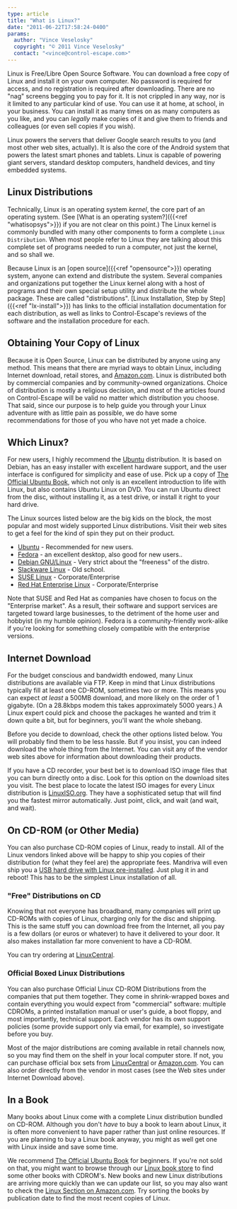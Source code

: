 ```yaml
---
type: article
title: "What is Linux?"
date: "2011-06-22T17:58:24-0400"
params:
  author: "Vince Veselosky"
  copyright: "© 2011 Vince Veselosky"
  contact: "<vince@control-escape.com>"
---
```


Linux is Free/Libre Open Source Software. You can download a free copy of Linux and
install it on your own computer. No password is required for access, and no registration
is required after downloading. There are no \"nag\" screens begging you to pay for it.
It is not crippled in any way, nor is it limited to any particular kind of use. You can
use it at home, at school, in your business. You can install it as many times on as many
computers as you like, and you can _legally_ make copies of it and give them to friends
and colleagues (or even sell copies if you wish).

Linux powers the servers that deliver Google search results to you (and most other web
sites, actually). It is also the core of the Android system that powers the latest smart
phones and tablets. Linux is capable of powering giant servers, standard desktop
computers, handheld devices, and tiny embedded systems.

## Linux Distributions

Technically, Linux is an operating system _kernel_, the core part of an operating
system. (See [What is an operating system?]({{<ref "whatisopsys">}}) if you are not
clear on this point.) The Linux kernel is commonly bundled with many other components to
form a complete `Linux Distribution`. When most people refer to Linux they are talking
about this complete set of programs needed to run a computer, not just the kernel, and
so shall we.

Because Linux is an [open source]({{<ref "opensource">}}) operating system, anyone can
extend and distribute the system. Several companies and organizations put together the
Linux kernel along with a host of programs and their own special setup utility and
distribute the whole package. These are called \"distributions\". [Linux Installation,
Step by Step]({{<ref "lx-install">}}) has links to the official installation
documentation for each distribution, as well as links to Control-Escape\'s reviews of
the software and the installation procedure for each.

## Obtaining Your Copy of Linux

Because it is Open Source, Linux can be distributed by anyone using any method. This
means that there are myriad ways to obtain Linux, including Internet download, retail
stores, and
[Amazon.com](http://www.amazon.com/exec/obidos/redirect?tag=controlescape-20&path=tg/browse/-/229654/1?rank=%2Bsalesrank).
Linux is distributed both by commercial companies and by community-owned organizations.
Choice of distribution is mostly a religious decision, and most of the articles found on
Control-Escape will be valid no matter which distribution you choose. That said, since
our purpose is to help guide you through your Linux adventure with as little pain as
possible, we do have some recommendations for those of you who have not yet made a
choice.

## Which Linux?

For new users, I highly recommend the [Ubuntu](http://www.ubuntu.com) distribution. It
is based on Debian, has an easy installer with excellent hardware support, and the user
interface is configured for simplicity and ease of use. Pick up a copy of
[The Official Ubuntu Book](http://www.amazon.com/gp/product/0132748509/ref=as_li_ss_tl?ie=UTF8&tag=controlescape-20),
which not only is an excellent introduction to life with Linux, but also contains Ubuntu
Linux on DVD. You can run Ubuntu direct from the disc, without installing it, as a test
drive, or install it right to your hard drive.

The Linux sources listed below are the big kids on the block, the most popular and most
widely supported Linux distributions. Visit their web sites to get a feel for the kind
of spin they put on their product.

- [Ubuntu](http://www.ubuntu.com) - Recommended for new users.
- [Fedora](http://fedoraproject.org) - an excellent desktop, also good for new users..
- [Debian GNU/Linux](http://www.debian.org) - Very strict about the \"freeness\" of the
  distro.
- [Slackware Linux](http://www.slackware.com) - Old school.
- [SUSE Linux](http://www.suse.com/) - Corporate/Enterprise
- [Red Hat Enterprise Linux](http://www.redhat.com) - Corporate/Enterprise

Note that SUSE and Red Hat as companies have chosen to focus on the \"Enterprise
market\". As a result, their software and support services are targeted toward large
businesses, to the detriment of the home user and hobbyist (in my humble opinion).
Fedora is a community-friendly work-alike if you\'re looking for something closely
compatible with the enterprise versions.

## Internet Download

For the budget conscious and bandwidth endowed, many Linux distributions are available
via FTP. Keep in mind that Linux distributions typically fill at least one CD-ROM,
sometimes two or more. This means you can expect _at least_ a 500MB download, and more
likely on the order of 1 gigabyte. (On a 28.8kbps modem this takes approximately 5000
years.) A Linux expert could pick and choose the packages he wanted and trim it down
quite a bit, but for beginners, you\'ll want the whole shebang.

Before you decide to download, check the other options listed below. You will probably
find them to be less hassle. But if you insist, you can indeed download the whole thing
from the Internet. You can visit any of the vendor web sites above for information about
downloading their products.

If you have a CD recorder, your best bet is to download ISO image files that you can
burn directly onto a disc. Look for this option on the download sites you visit. The
best place to locate the latest ISO images for every Linux distribution is
[LinuxISO.org](http://www.linuxiso.org). They have a sophisticated setup that will find
you the fastest mirror automatically. Just point, click, and wait (and wait, and wait).

## On CD-ROM (or Other Media)

You can also purchase CD-ROM copies of Linux, ready to install. All of the Linux vendors
linked above will be happy to ship you copies of their distribution for (what they feel
are) the appropriate fees. Mandriva will even ship you a
[USB hard drive with Linux pre-installed](http://www.mandriva.com/en/flash/). Just plug
it in and reboot! This has to be the simplest Linux installation of all.

### \"Free\" Distributions on CD

Knowing that not everyone has broadband, many companies will print up CD-ROMs with
copies of Linux, charging only for the disc and shipping. This is the same stuff you can
download free from the Internet, all you pay is a few dollars (or euros or whatever) to
have it delivered to your door. It also makes installation far more convenient to have a
CD-ROM.

You can try ordering at [LinuxCentral](http://www.linuxcentral.com).

### Official Boxed Linux Distributions

You can also purchase Official Linux CD-ROM Distributions from the companies that put
them together. They come in shrink-wrapped boxes and contain everything you would expect
from \"commercial\" software: multiple CDROMs, a printed installation manual or user\'s
guide, a boot floppy, and most importantly, technical support. Each vendor has its own
support policies (some provide support only via email, for example), so investigate
before you buy.

Most of the major distributions are coming available in retail channels now, so you may
find them on the shelf in your local computer store. If not, you can purchase official
box sets from [LinuxCentral](http://www.linuxcentral.com) or
[Amazon.com](http://www.amazon.com/exec/obidos/redirect?tag=controlescape-20&path=tg/browse/-/229654/1?rank=%2Bsalesrank).
You can also order directly from the vendor in most cases (see the Web sites under
Internet Download above).

## In a Book

Many books about Linux come with a complete Linux distribution bundled on CD-ROM.
Although you don\'t _have_ to buy a book to learn about Linux, it is often more
convenient to have paper rather than just online resources. If you are planning to buy a
Linux book anyway, you might as well get one with Linux inside and save some time.

We recommend
[The Official Ubuntu Book](http://www.amazon.com/gp/product/0132748509/ref=as_li_ss_tl?ie=UTF8&tag=controlescape-20)
for beginners. If you\'re not sold on that, you might want to browse through our
[Linux book store](../books/index.html) to find some other books with CDROM\'s. New
books and new Linux distributions are arriving more quickly than we can update our list,
so you may also want to check the
[Linux Section on Amazon.com](http://www.amazon.com/exec/obidos/redirect?tag=controlescape-20&path=tg/browse/-/3849).
Try sorting the books by publication date to find the most recent copies of Linux.
